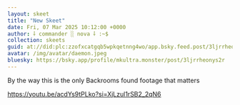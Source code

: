 ```yaml
---
layout: skeet
title: "New Skeet"
date: Fri, 07 Mar 2025 10:12:00 +0000
author: ⸸ commander ░ nova ⸸ :~$
collection: skeets
guid: at://did:plc:zzofxcatgqb5wpkqetnng4wo/app.bsky.feed.post/3ljrrheonys2r
avatar: /img/avatar/daemon.jpeg
bluesky: https://bsky.app/profile/mkultra.monster/post/3ljrrheonys2r
---
```


By the way this is the only Backrooms found footage that matters 

<a href="https://youtu.be/acdYs9tPLko?si=XjLzul1rSB2_2qN6" target="_blank">https://youtu.be/acdYs9tPLko?si=XjLzul1rSB2_2qN6</a>
